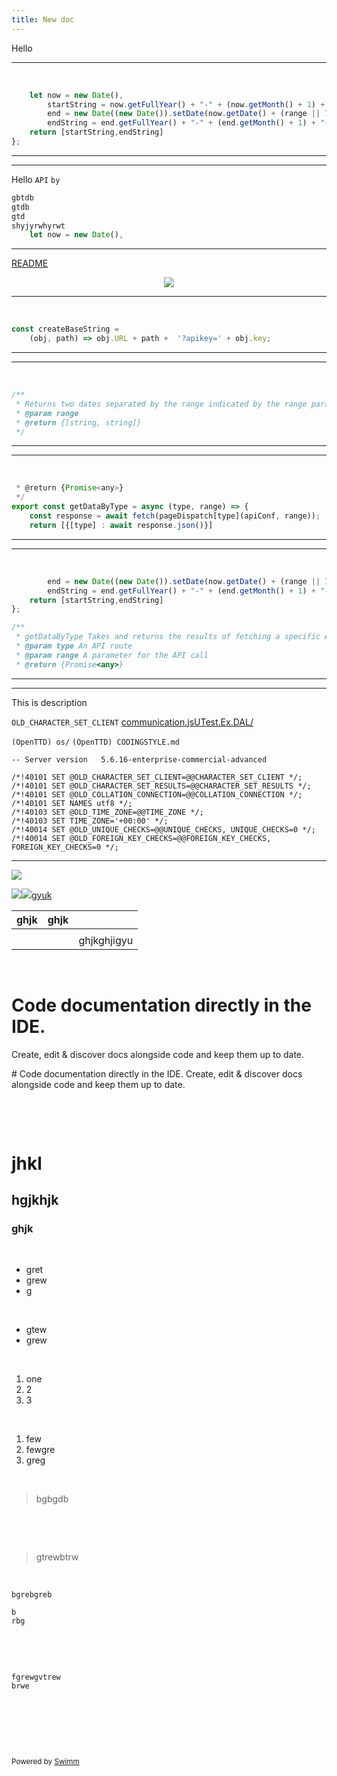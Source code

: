 ```yaml
---
title: New doc
---
```

Hello

<SwmSnippet path="/communication.js" line="20">

---

&nbsp;

```javascript
    let now = new Date(),
        startString = now.getFullYear() + "-" + (now.getMonth() + 1) + "-" + (now.getDate()),
        end = new Date((new Date()).setDate(now.getDate() + (range || 7))),
        endString = end.getFullYear() + "-" + (end.getMonth() + 1) + "-" + (end.getDate());
    return [startString,endString]
};
```

---

</SwmSnippet>

<SwmSnippet path="/communication.js" line="16">

---

Hello <SwmToken path="/communication.js" pos="4:10:10" line-data=" * @param path The API path">`API`</SwmToken> <SwmToken path="/communication.js" pos="11:11:11" line-data=" * Returns two dates separated by the range indicated by the range param">`by`</SwmToken>

```javascript
gbtdb
gtdb
gtd
shyjyrwhyrwt
    let now = new Date(),
```

---

</SwmSnippet>

<SwmLink doc-title="README">[README](/.swm/readme.csb93.sw.md)</SwmLink>

<p align="center"><img src="https://media2.giphy.com/media/WTp1brrf7fj5hX0BU7/giphy.gif?cid=d56c4a8btjan0s9cx777194ugok12ylwpujcjcqxs7fg174h&amp;ep=v1_gifs_trending&amp;rid=giphy.gif&amp;ct=g"></p>

<SwmSnippet path="/communication.js" line="7">

---

&nbsp;

```javascript
const createBaseString =
    (obj, path) => obj.URL + path +  '?apikey=' + obj.key;

```

---

</SwmSnippet>

<SwmSnippet path="/communication.js" line="10">

---

&nbsp;

```javascript
/**
 * Returns two dates separated by the range indicated by the range param
 * @param range
 * @return {[string, string]}
 */
```

---

</SwmSnippet>

<SwmSnippet path="/communication.js" line="31">

---

&nbsp;

```javascript
 * @return {Promise<any>}
 */
export const getDataByType = async (type, range) => {
    const response = await fetch(pageDispatch[type](apiConf, range));
    return [{[type] : await response.json()}]
```

---

</SwmSnippet>

<SwmSnippet path="/communication.js" line="22">

---

&nbsp;

```javascript
        end = new Date((new Date()).setDate(now.getDate() + (range || 7))),
        endString = end.getFullYear() + "-" + (end.getMonth() + 1) + "-" + (end.getDate());
    return [startString,endString]
};

/**
 * getDataByType Takes and returns the results of fetching a specific API route
 * @param type An API route
 * @param range A parameter for the API call
 * @return {Promise<any>}
```

---

</SwmSnippet>

<SwmSnippet path="/UTestExDB.sql" line="7">

---

This is description

<SwmToken path="/UTestExDB.sql" pos="9:6:6" line-data="/*!40101 SET @OLD_CHARACTER_SET_CLIENT=@@CHARACTER_SET_CLIENT */;">`OLD_CHARACTER_SET_CLIENT`</SwmToken> <SwmPath>[communication.js](/communication.js)</SwmPath><SwmPath>[UTest.Ex.DAL/](/UTest.Ex.DAL/)</SwmPath>

<SwmPath repo-id="Z2l0aHViJTNBJTNBT3BlblRURCUzQSUzQU9wZW5UVEQ=" repo-name="OpenTTD" path="/os/">`(OpenTTD) os/`</SwmPath> <SwmPath repo-id="Z2l0aHViJTNBJTNBT3BlblRURCUzQSUzQU9wZW5UVEQ=" repo-name="OpenTTD" path="/CODINGSTYLE.md">`(OpenTTD) CODINGSTYLE.md`</SwmPath>

```plsql
-- Server version	5.6.16-enterprise-commercial-advanced

/*!40101 SET @OLD_CHARACTER_SET_CLIENT=@@CHARACTER_SET_CLIENT */;
/*!40101 SET @OLD_CHARACTER_SET_RESULTS=@@CHARACTER_SET_RESULTS */;
/*!40101 SET @OLD_COLLATION_CONNECTION=@@COLLATION_CONNECTION */;
/*!40101 SET NAMES utf8 */;
/*!40103 SET @OLD_TIME_ZONE=@@TIME_ZONE */;
/*!40103 SET TIME_ZONE='+00:00' */;
/*!40014 SET @OLD_UNIQUE_CHECKS=@@UNIQUE_CHECKS, UNIQUE_CHECKS=0 */;
/*!40014 SET @OLD_FOREIGN_KEY_CHECKS=@@FOREIGN_KEY_CHECKS, FOREIGN_KEY_CHECKS=0 */;
```

---

</SwmSnippet>

![](https://firebasestorage.googleapis.com/v0/b/swimm-dev-content/o/repositories%2Fls4DA2fLasmQuEbT4ipw%2Fdffc7b1a-e66c-4fcb-88a6-85a34890fdbf.png?alt=media&token=ecae09b0-a0a0-4c91-bc1d-4a6315c1904f)

![](https://firebasestorage.googleapis.com/v0/b/swimm-dev-content/o/repositories%2Fls4DA2fLasmQuEbT4ipw%2F8b66cafe-feee-47cc-8fd1-932b1211912e.png?alt=media&token=a0ccb072-9372-4a49-b3c8-4d8f44ecb3af)![](https://firebasestorage.googleapis.com/v0/b/swimm-dev-content/o/repositories%2Fls4DA2fLasmQuEbT4ipw%2F3bd606c7-487b-46c1-bf00-9ab89d8e7f45.png?alt=media&token=7f7da8b3-b594-42a8-a6d9-6fdd005e8b92)<SwmLink doc-title="gyuk">[gyuk](/.swm/gyuk.7amla.pl.sw.md)</SwmLink>

| ghjk | ghjk |             |
| ---- | ---- | ----------- |
|      |      |             |
|      |      | ghjkghjigyu |

&nbsp;

# Code documentation directly in the IDE.

Create, edit & discover docs alongside code and keep them up to date.

\# Code documentation directly in the IDE. Create, edit & discover docs alongside code and keep them up to date.

&nbsp;

&nbsp;

# jhkl

## hgjkhjk

### ghjk

&nbsp;

- gret
- grew
- g

&nbsp;

- gtew
- grew

&nbsp;

1. one
2. 2
3. 3

&nbsp;

1. few
2. fewgre
3. greg

&nbsp;

> bgbgdb

&nbsp;

&nbsp;

> gtrewbtrw

&nbsp;

```
bgrebgreb

b
rbg
```

&nbsp;

&nbsp;

```
fgrewgvtrew
brwe 
```

&nbsp;

&nbsp;

&nbsp;

<SwmMeta version="3.0.0" repo-id="ls4DA2fLasmQuEbT4ipw" repo-name="UTestEx"><sup>Powered by [Swimm](https://swimm-web-app.web.app/)</sup></SwmMeta>
